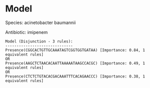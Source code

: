 
# Model

Species: acinetobacter baumannii

Antibiotic: imipenem

```
Model (Disjunction - 3 rules):
------------------------------
Presence(CGGCACTGTTGCAAATAGTCGGTGGTGATAA) [Importance: 0.84, 1 equivalent rules]
OR
Presence(AAGCTCTAACACAATTAAAAATAAGCCACGC) [Importance: 0.49, 1 equivalent rules]
OR
Presence(CTCTCTGTACACGACAAATTTCACAGAACCC) [Importance: 0.38, 1 equivalent rules]

```

